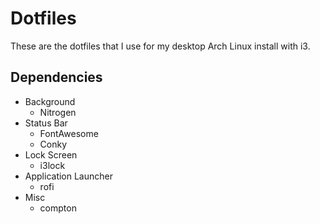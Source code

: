 # Dotfiles
These are the dotfiles that I use for my desktop Arch Linux install with i3.

## Dependencies
* Background
  * Nitrogen
* Status Bar
  * FontAwesome
  * Conky
* Lock Screen
  * i3lock
* Application Launcher
  * rofi
* Misc
  * compton
